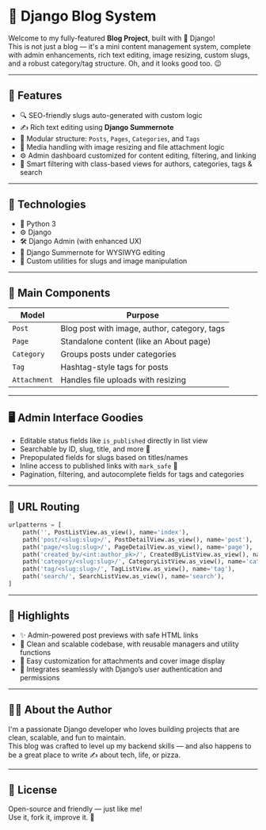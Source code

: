 # 📰 Django Blog System

Welcome to my fully-featured **Blog Project**, built with 💙 Django!  
This is not just a blog — it's a mini content management system, complete with admin enhancements, rich text editing, image resizing, custom slugs, and a robust category/tag structure. Oh, and it looks good too. 😉

---

## 🧠 Features

- 🔍 SEO-friendly slugs auto-generated with custom logic
- ✍️ Rich text editing using **Django Summernote**
- 🧱 Modular structure: `Posts`, `Pages`, `Categories`, and `Tags`
- 📎 Media handling with image resizing and file attachment logic
- ⚙️ Admin dashboard customized for content editing, filtering, and linking
- 🧠 Smart filtering with class-based views for authors, categories, tags & search

---

## 🚀 Technologies

- 🐍 Python 3
- ⚙️ Django
- 🛠️ Django Admin (with enhanced UX)
- 🎨 Django Summernote for WYSIWYG editing
- 🔧 Custom utilities for slugs and image manipulation

---

## 📂 Main Components

| Model        | Purpose                                 |
|--------------|------------------------------------------|
| `Post`       | Blog post with image, author, category, tags |
| `Page`       | Standalone content (like an About page)     |
| `Category`   | Groups posts under categories               |
| `Tag`        | Hashtag-style tags for posts                |
| `Attachment` | Handles file uploads with resizing          |

---

## 🖥️ Admin Interface Goodies

- Editable status fields like `is_published` directly in list view
- Searchable by ID, slug, title, and more 🔎
- Prepopulated fields for slugs based on titles/names
- Inline access to published links with `mark_safe` 💾
- Pagination, filtering, and autocomplete fields for tags and categories

---

## 🔗 URL Routing

```py
urlpatterns = [
    path('', PostListView.as_view(), name='index'),
    path('post/<slug:slug>/', PostDetailView.as_view(), name='post'),
    path('page/<slug:slug>/', PageDetailView.as_view(), name='page'),
    path('created_by/<int:author_pk>/', CreatedByListView.as_view(), name='created_by'),
    path('category/<slug:slug>/', CategoryListView.as_view(), name='category'),
    path('tag/<slug:slug>/', TagListView.as_view(), name='tag'),
    path('search/', SearchListView.as_view(), name='search'),
]
```

---

## 🌟 Highlights

- ✨ Admin-powered post previews with safe HTML links
- 🧼 Clean and scalable codebase, with reusable managers and utility functions
- 💾 Easy customization for attachments and cover image display
- 🧵 Integrates seamlessly with Django’s user authentication and permissions

---

## 🙋‍♂️ About the Author

I'm a passionate Django developer who loves building projects that are clean, scalable, and fun to maintain.  
This blog was crafted to level up my backend skills — and also happens to be a great place to write ✍️ about tech, life, or pizza.

---

## 📜 License

Open-source and friendly — just like me!  
Use it, fork it, improve it. 🍕
